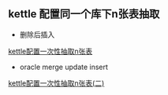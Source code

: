 ﻿
## kettle 配置同一个库下n张表抽取

- 删除后插入

[kettle配置一次性抽取n张表](../20180616/kettle配置一次性抽取n张表.md)

- oracle merge update insert

[kettle配置一次性抽取n张表(二)](../20180619/kettle配置一次性抽取n张表(二).md)

